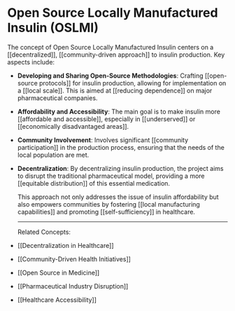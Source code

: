 # Open Source Locally Manufactured Insulin (OSLMI)
The concept of Open Source Locally Manufactured Insulin centers on a [[decentralized]], [[community-driven approach]] to insulin production. Key aspects include:
- **Developing and Sharing Open-Source Methodologies**: Crafting [[open-source protocols]] for insulin production, allowing for implementation on a [[local scale]]. This is aimed at [[reducing dependence]] on major pharmaceutical companies.
- **Affordability and Accessibility**: The main goal is to make insulin more [[affordable and accessible]], especially in [[underserved]] or [[economically disadvantaged areas]].
- **Community Involvement**: Involves significant [[community participation]] in the production process, ensuring that the needs of the local population are met.
- **Decentralization**: By decentralizing insulin production, the project aims to disrupt the traditional pharmaceutical model, providing a more [[equitable distribution]] of this essential medication.
  
  This approach not only addresses the issue of insulin affordability but also empowers communities by fostering [[local manufacturing capabilities]] and promoting [[self-sufficiency]] in healthcare.
  
  ---
  Related Concepts:
- [[Decentralization in Healthcare]]
- [[Community-Driven Health Initiatives]]
- [[Open Source in Medicine]]
- [[Pharmaceutical Industry Disruption]]
- [[Healthcare Accessibility]]